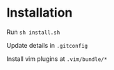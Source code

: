 Installation
============

Run ```sh install.sh```

Update details in ```.gitconfig```

Install vim plugins at ```.vim/bundle/*```
